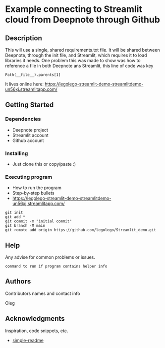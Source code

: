# Example connecting to Streamlit cloud from Deepnote through Github


## Description

This will use a single, shared requirements.txt file. It will be shared between Deepnote, through the init file, and Streamlit, which requires it to load libraries it needs.
One problem this was made to show was how to reference a file in both Deepnote ans Streamlit, this line of code was key

```
Path(__file__).parents[1]
```

It lives online here: https://legolego-streamlit-demo-streamlitdemo-un56xj.streamlitapp.com/
## Getting Started

### Dependencies

* Deepnote project
* Streamlit account
* Github account

### Installing

* Just clone this or copy/paste :)

### Executing program

* How to run the program
* Step-by-step bullets
* https://legolego-streamlit-demo-streamlitdemo-un56xj.streamlitapp.com/
```
git init
git add *
git commit -m "initial commit"
git branch -M main
git remote add origin https://github.com/legolego/Streamlit_demo.git
```

## Help

Any advise for common problems or issues.
```
command to run if program contains helper info
```

## Authors

Contributors names and contact info

Oleg


## Acknowledgments

Inspiration, code snippets, etc.
* [simple-readme](https://gist.github.com/DomPizzie/7a5ff55ffa9081f2de27c315f5018afc)
